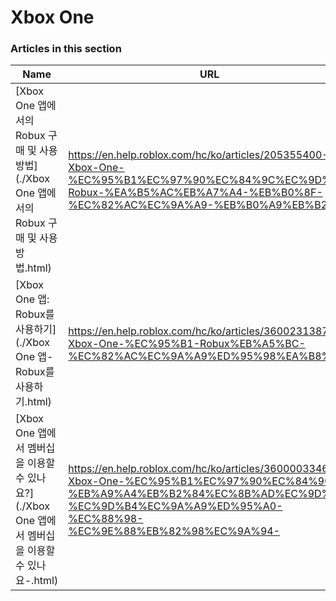 # Xbox One  
### Articles in this section
Name|URL
-|-
[Xbox One 앱에서의 Robux 구매 및 사용 방법](./Xbox One 앱에서의 Robux 구매 및 사용 방법.html) |https://en.help.roblox.com/hc/ko/articles/205355400-Xbox-One-%EC%95%B1%EC%97%90%EC%84%9C%EC%9D%98-Robux-%EA%B5%AC%EB%A7%A4-%EB%B0%8F-%EC%82%AC%EC%9A%A9-%EB%B0%A9%EB%B2%95
[Xbox One 앱: Robux를 사용하기](./Xbox One 앱- Robux를 사용하기.html) |https://en.help.roblox.com/hc/ko/articles/360023138771-Xbox-One-%EC%95%B1-Robux%EB%A5%BC-%EC%82%AC%EC%9A%A9%ED%95%98%EA%B8%B0
[Xbox One 앱에서 멤버십을 이용할 수 있나요?](./Xbox One 앱에서 멤버십을 이용할 수 있나요-.html) |https://en.help.roblox.com/hc/ko/articles/360000334663-Xbox-One-%EC%95%B1%EC%97%90%EC%84%9C-%EB%A9%A4%EB%B2%84%EC%8B%AD%EC%9D%84-%EC%9D%B4%EC%9A%A9%ED%95%A0-%EC%88%98-%EC%9E%88%EB%82%98%EC%9A%94-
